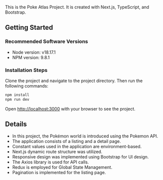 This is the Poke Atlas Project. It is created with Next.js, TypeScript, and Bootstrap.

## Getting Started

### Recommended Software Versions

* Node version: v18.17.1
* NPM version: 9.8.1

### Installation Steps

Clone the project and navigate to the project directory. Then run the following commands:

```bash
npm install
npm run dev
```

Open [http://localhost:3000](http://localhost:3000) with your browser to see the project.


## Details

* In this project, the Pokémon world is introduced using the Pokemon API.
* The application consists of a listing and a detail page.
* Constant values used in the application are environment-based.
* Next.js dynamic route structure was utilized.
* Responsive design was implemented using Bootstrap for UI design.
* The Axios library is used for API calls.
* Redux is employed for Global State Management.
* Pagination is implemented for the listing page.

